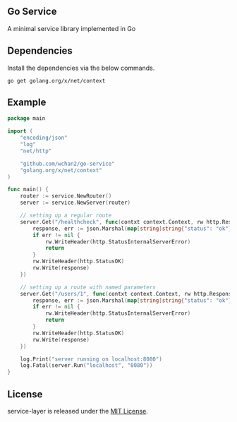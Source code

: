 ## Go Service

A minimal service library implemented in Go

## Dependencies

Install the dependencies via the below commands.

	go get golang.org/x/net/context

## Example

```go
package main

import (
	"encoding/json"
	"log"
	"net/http"

	"github.com/wchan2/go-service"
	"golang.org/x/net/context"
)

func main() {
	router := service.NewRouter()
	server := service.NewServer(router)

	// setting up a regular route
	server.Get("/healthcheck", func(contxt context.Context, rw http.ResponseWriter, req *http.Request) {
		response, err := json.Marshal(map[string]string{"status": "ok"})
		if err != nil {
			rw.WriteHeader(http.StatusInternalServerError)
			return
		}
		rw.WriteHeader(http.StatusOK)
		rw.Write(response)
	})

	// setting up a route with named parameters
	server.Get("/users/1", func(contxt context.Context, rw http.ResponseWriter, req *http.Request) {
		response, err := json.Marshal(map[string]string{"status": "ok"})
		if err != nil {
			rw.WriteHeader(http.StatusInternalServerError)
			return
		}
		rw.WriteHeader(http.StatusOK)
		rw.Write(response)
	})

	log.Print("server running on localhost:8080")
	log.Fatal(server.Run("localhost", "8080"))
}

```

## License

service-layer is released under the [MIT License](http://www.opensource.org/licenses/MIT).
